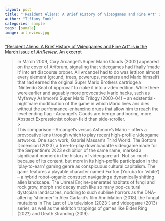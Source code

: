 ```yaml
---
layout: post
title: "'Resident Aliens: A Brief History of Videogames and Fine Art' in *ArtReview*"
author: "Tiffany Funk"
categories: sample
tags: [sample]
image: artreview.jpg
---
```


["Resident Aliens: A Brief History of Videogames and Fine Art" is in the March issue of *ArtReview*.](https://artreview.com/resident-aliens-a-brief-history-of-videogames-and-fine-art/) An excerpt:

> In March 2009, Cory Arcangel’s Super Mario Clouds (2002) appeared on the cover of Artforum, signalling that videogames had finally ‘made it’ into art discourse proper. All Arcangel had to do was jettison almost every element (ground, trees, powerups, monsters and Mario himself) that had earned the original Super Mario Brothers cartridge a ‘Nintendo Seal of Approval’ to make it into a video edition. While there were earlier and arguably more provocative Mario hacks, such as Myfanwy Ashmore’s Super Mario Trilogy (2000–04) – an existential-nightmare modification of the game in which Mario lives and dies without the performance-enhancing drugs that allow him to reach the level-ending flag – Arcangel’s Clouds are benign and boring, more Abstract Expressionist colour-field than side-scroller.⁠  
⁠>  
> This comparison – Arcangel’s versus Ashmore’s Mario – offers a provocative lens through which to play recent high-profile videogame artworks. One such work, Gabriel Massan’s Third World: The Bottom Dimension (2023), a free-to-play downloadable videogame made for the Serpentine’s 2023 exhibition of the same name, marked a significant moment in the history of videogame art. Not so much because of its content, but more in its high-profile participation in the ‘play-to-earn’ gaming genre as conspicuous cultural capitalism. The game features a playable character named Funfun (Yoruba for ‘white’) – a hybrid robot-organic construct navigating a dynamically shifting alien landscape. The Unreal Engine-generated habitats of fungi and rock grow, morph and decay much like so many pop-cultural dystopian landscapes, nodding to such sublime horrors as the DNA-altering ‘shimmer’ in Alex Garland’s film Annihilation (2018), the fungal mutations in The Last of Us television (2023–) and videogame (2013) series, as well as the eldritch trappings of games like Elden Ring (2022) and Death Stranding (2019).⁠
⁠
